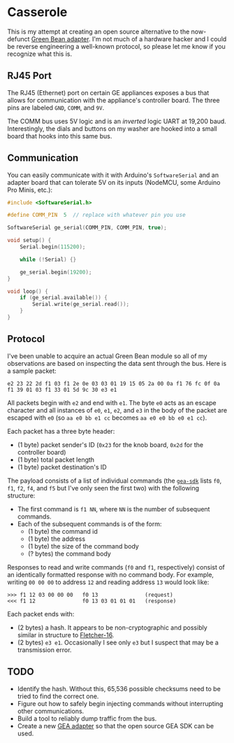 # Casserole
This is my attempt at creating an open source alternative to the now-defunct [Green Bean adapter](https://github.com/GEMakers/green-bean). I'm not much of a hardware hacker and I could be reverse engineering a well-known protocol, so please let me know if you recognize what this is.

## RJ45 Port
The RJ45 (Ethernet) port on certain GE appliances exposes a bus that allows for communication with the appliance's controller board. The three pins are labeled `GND`, `COMM`, and `9V`.

The COMM bus uses 5V logic and is an *inverted* logic UART at 19,200 baud. Interestingly, the dials and buttons on my washer are hooked into a small board that hooks into this same bus.


## Communication
You can easily communicate with it with Arduino's `SoftwareSerial` and an adapter board that can tolerate 5V on its inputs (NodeMCU, some Arduino Pro Minis, etc.):

```C++
#include <SoftwareSerial.h>

#define COMM_PIN  5  // replace with whatever pin you use

SoftwareSerial ge_serial(COMM_PIN, COMM_PIN, true);

void setup() {
	Serial.begin(115200);

	while (!Serial) {}

	ge_serial.begin(19200);
}

void loop() {
	if (ge_serial.available()) {
		Serial.write(ge_serial.read());
	}
}
```

## Protocol
I've been unable to acquire an actual Green Bean module so all of my observations are based on inspecting the data sent through the bus. Here is a sample packet:

    e2 23 22 2d f1 03 f1 2e 0e 03 03 01 19 15 05 2a 00 0a f1 76 fc 0f 0a f1 39 01 03 f1 33 01 5d 9c 30 e3 e1

All packets begin with `e2` and end with `e1`. The byte `e0` acts as an escape character and all instances of `e0`, `e1`, `e2`, and `e3` in the body of the packet are escaped with `e0` (so `aa e0 bb e1 cc` becomes `aa e0 e0 bb e0 e1 cc`).

Each packet has a three byte header:

 - (1 byte) packet sender's ID (`0x23` for the knob board, `0x2d` for the controller board)
 - (1 byte) total packet length
 - (1 byte) packet destination's ID

The payload consists of a list of individual commands (the [`gea-sdk`](https://github.com/GEMakers/gea-sdk/blob/master/src/erd.js) lists `f0`, `f1`, `f2`, `f4`, and `f5` but I've only seen the first two) with the following structure:

 - The first command is `f1 NN`, where `NN` is the number of subsequent commands.
 - Each of the subsequent commands is of the form:
    - (1 byte) the command id
    - (1 byte) the address
    - (1 byte) the size of the command body
    - (? bytes) the command body

Responses to read and write commands (`f0` and `f1`, respectively) consist of an identically formatted response with no command body. For example, writing `00 00 00` to address `12` and reading address `13` would look like:

    >>> f1 12 03 00 00 00   f0 13               (request)
    <<< f1 12               f0 13 03 01 01 01   (response)

Each packet ends with:

 - (2 bytes) a hash. It appears to be non-cryptographic and possibly similar in structure to [Fletcher-16](https://en.wikipedia.org/wiki/Fletcher%27s_checksum#Fletcher-16).
 - (2 bytes) `e3 e1`. Occasionally I see only `e3` but I suspect that may be a transmission error.

## TODO

 - Identify the hash. Without this, 65,536 possible checksums need to be tried to find the correct one.
 - Figure out how to safely begin injecting commands without interrupting other communications.
 - Build a tool to reliably dump traffic from the bus.
 - Create a new [GEA adapter](https://github.com/GEMakers/gea-adapter-usb) so that the open source GEA SDK can be used.
